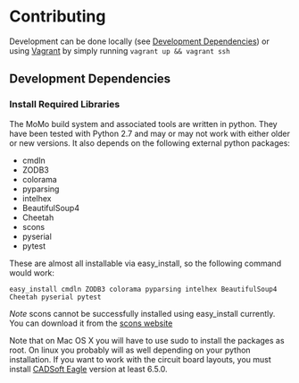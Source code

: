# Contributing

Development can be done locally (see [Development Dependencies](#contributing-development-dependencies)) or using [Vagrant](http://www.vagrantup.com) by simply running `vagrant up && vagrant ssh`

## Development Dependencies
### Install Required Libraries

The MoMo build system and associated tools are written in python.  They have been tested with Python 2.7 and may or may not work with either older or new versions.  It also depends on the following external python packages:
* cmdln
* ZODB3
* colorama
* pyparsing
* intelhex
* BeautifulSoup4
* Cheetah
* scons
* pyserial
* pytest

These are almost all installable via easy_install, so the following command would work:
```shell
easy_install cmdln ZODB3 colorama pyparsing intelhex BeautifulSoup4 Cheetah pyserial pytest
```

*Note* scons cannot be successfully installed using easy_install currently.  You can download it from the [scons website](http://www.scons.org/download.php)

Note that on Mac OS X you will have to use sudo to install the packages as root.  On linux you probably will as well depending on your python installation. If you want to work with the circuit board layouts, you must install [CADSoft Eagle](https://www.cadsoftusa.com/download-eagle) version at least 6.5.0.